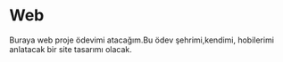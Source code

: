 # Web
Buraya web proje ödevimi atacağım.Bu ödev şehrimi,kendimi, hobilerimi anlatacak bir site tasarımı olacak.
